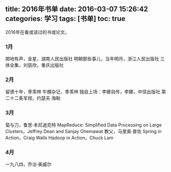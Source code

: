 title: 2016年书单
date: 2016-03-07 15:26:42
categories: 学习
tags: [书单]
toc: true
---

2016年在看或读过的书或论文。

### 1月

掷地有声，金星，湖南人民出版社
明朝那些事儿，当年明月，浙江人民出版社
三体全集，刘慈欣，重庆出版社

### 2月

留德十年，季羡林
牛棚杂记，季羡林
独自上场：李娜自传，李娜，中信出版社
第二十二条军规，约瑟夫·海勒

### 3月

菊与刀，鲁思·本尼迪克特
MapReduce: Simplified Data Processing on Large Clusters，Jeffrey Dean and Sanjay Ghemawat
教父，马里奥·普佐
Spring in Action，Craig Walls
Hadoop in Action，Chuck Lam

### 4月
一九八四，乔治·奥威尔